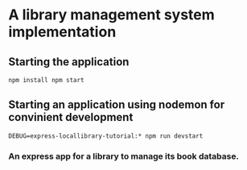 # A library management system implementation

## Starting the application
`
npm install
npm start
`<br/>
## Starting an application using nodemon for convinient development 
`
DEBUG=express-locallibrary-tutorial:* npm run devstart   
`<br/> 


### An express app for a library to manage its book database.

